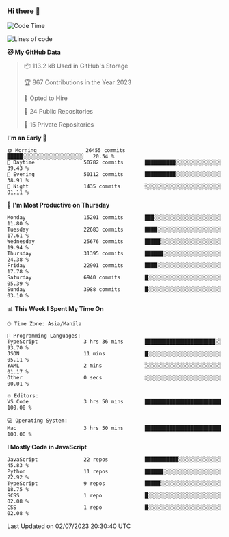 ### Hi there 👋

<!--START_SECTION:waka-->
![Code Time](http://img.shields.io/badge/Code%20Time-333%20hrs-blue)

![Lines of code](https://img.shields.io/badge/From%20Hello%20World%20I%27ve%20Written-57.6%20million%20lines%20of%20code-blue)

**🐱 My GitHub Data** 

> 📦 113.2 kB Used in GitHub's Storage 
 > 
> 🏆 867 Contributions in the Year 2023
 > 
> 💼 Opted to Hire
 > 
> 📜 24 Public Repositories 
 > 
> 🔑 15 Private Repositories 
 > 
**I'm an Early 🐤** 

```text
🌞 Morning                26455 commits       █████░░░░░░░░░░░░░░░░░░░░   20.54 % 
🌆 Daytime                50782 commits       ██████████░░░░░░░░░░░░░░░   39.43 % 
🌃 Evening                50112 commits       ██████████░░░░░░░░░░░░░░░   38.91 % 
🌙 Night                  1435 commits        ░░░░░░░░░░░░░░░░░░░░░░░░░   01.11 % 
```
📅 **I'm Most Productive on Thursday** 

```text
Monday                   15201 commits       ███░░░░░░░░░░░░░░░░░░░░░░   11.80 % 
Tuesday                  22683 commits       ████░░░░░░░░░░░░░░░░░░░░░   17.61 % 
Wednesday                25676 commits       █████░░░░░░░░░░░░░░░░░░░░   19.94 % 
Thursday                 31395 commits       ██████░░░░░░░░░░░░░░░░░░░   24.38 % 
Friday                   22901 commits       ████░░░░░░░░░░░░░░░░░░░░░   17.78 % 
Saturday                 6940 commits        █░░░░░░░░░░░░░░░░░░░░░░░░   05.39 % 
Sunday                   3988 commits        █░░░░░░░░░░░░░░░░░░░░░░░░   03.10 % 
```


📊 **This Week I Spent My Time On** 

```text
🕑︎ Time Zone: Asia/Manila

💬 Programming Languages: 
TypeScript               3 hrs 36 mins       ███████████████████████░░   93.70 % 
JSON                     11 mins             █░░░░░░░░░░░░░░░░░░░░░░░░   05.11 % 
YAML                     2 mins              ░░░░░░░░░░░░░░░░░░░░░░░░░   01.17 % 
Other                    0 secs              ░░░░░░░░░░░░░░░░░░░░░░░░░   00.01 % 

🔥 Editors: 
VS Code                  3 hrs 50 mins       █████████████████████████   100.00 % 

💻 Operating System: 
Mac                      3 hrs 50 mins       █████████████████████████   100.00 % 
```

**I Mostly Code in JavaScript** 

```text
JavaScript               22 repos            ███████████░░░░░░░░░░░░░░   45.83 % 
Python                   11 repos            ██████░░░░░░░░░░░░░░░░░░░   22.92 % 
TypeScript               9 repos             █████░░░░░░░░░░░░░░░░░░░░   18.75 % 
SCSS                     1 repo              █░░░░░░░░░░░░░░░░░░░░░░░░   02.08 % 
CSS                      1 repo              █░░░░░░░░░░░░░░░░░░░░░░░░   02.08 % 
```




 Last Updated on 02/07/2023 20:30:40 UTC
<!--END_SECTION:waka-->
